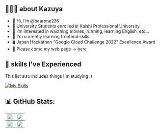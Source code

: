 ## 🧑🏻‍🎓 about Kazuya
- 👋 Hi, I’m @bearone236
- 🏫 University Students enrolled in Kaishi Professional University
- 👀 I’m interested in wacthing movies, running, learning English, etc...
- 📗 I'm currently learning frontend skills
- 🖥️ Japan Hackathon "Google Cloud Challenge 2022" Excellence Award
- 🙏 Please come my web page -> [here](https://linktr.ee/kazuya236)

##  🌱 skills I've Experienced
This list also includes things I'm studying :)

[![My Skills](https://skillicons.dev/icons?i=react,nextjs,js,ts,nodejs,firebase,py,html,css,cs,cpp,git,github,linux,figma,unity,gcp,aws)](https://skillicons.dev)

## 📊 GitHub Stats:
|![](https://github-readme-stats-six-azure.vercel.app/api?username=bearone236&show_icons=true&count_private=true&theme=dark&hide_border=true)|![](https://github-profile-summary-cards.vercel.app/api/cards/profile-details?username=bearone236&theme=dark)|
| :---: | :---: |
|![](https://github-readme-stats-six-azure.vercel.app/api/top-langs/?username=bearone236&theme=dark&hide_border=true&include_all_commits=true&count_private=true&layout=compact&langs_count=8)|![](https://github-readme-streak-stats.herokuapp.com/?user=bearone236&theme=dark&hide_border=true)|

<!---
lovelovetrb/lovelovetrb is a ✨ special ✨ repository because its `README.md` (this file) appears on your GitHub profile.
You can click the Preview link to take a look at your changes.
--->

